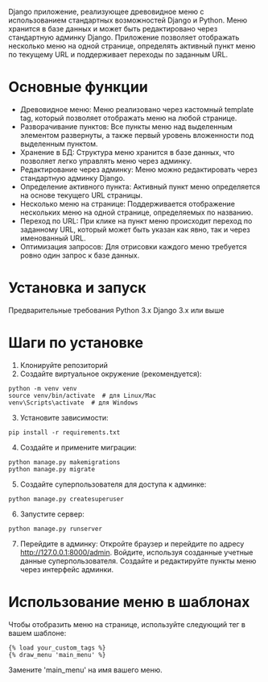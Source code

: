 Django приложение, реализующее древовидное меню с использованием стандартных возможностей Django и Python.
Меню хранится в базе данных и может быть редактировано через стандартную админку Django. Приложение позволяет отображать несколько меню на одной странице, определять активный пункт меню по текущему URL и поддерживает переходы по заданным URL.
# Основные функции
* Древовидное меню: Меню реализовано через кастомный template tag, который позволяет отображать меню на любой странице.
* Разворачивание пунктов: Все пункты меню над выделенным элементом развернуты, а также первый уровень вложенности под выделенным пунктом.
* Хранение в БД: Структура меню хранится в базе данных, что позволяет легко управлять меню через админку.
* Редактирование через админку: Меню можно редактировать через стандартную админку Django.
* Определение активного пункта: Активный пункт меню определяется на основе текущего URL страницы.
* Несколько меню на странице: Поддерживается отображение нескольких меню на одной странице, определяемых по названию.
* Переход по URL: При клике на пункт меню происходит переход по заданному URL, который может быть указан как явно, так и через именованный URL.
* Оптимизация запросов: Для отрисовки каждого меню требуется ровно один запрос к базе данных.
# Установка и запуск
Предварительные требования
Python 3.x
Django 3.x или выше
# Шаги по установке
1) Клонируйте репозиторий
2) Создайте виртуальное окружение (рекомендуется):
```
python -m venv venv
source venv/bin/activate  # для Linux/Mac
venv\Scripts\activate  # для Windows
```

3) Установите зависимости:
```
pip install -r requirements.txt
```

4) Создайте и примените миграции:
```
python manage.py makemigrations
python manage.py migrate
```

5) Создайте суперпользователя для доступа к админке:
```
python manage.py createsuperuser
```

6) Запустите сервер:
```
python manage.py runserver
```

7) Перейдите в админку:
Откройте браузер и перейдите по адресу http://127.0.0.1:8000/admin.
Войдите, используя созданные учетные данные суперпользователя.
Создайте и редактируйте пункты меню через интерфейс админки.

# Использование меню в шаблонах
Чтобы отобразить меню на странице, используйте следующий тег в вашем шаблоне:
```text
{% load your_custom_tags %}
{% draw_menu 'main_menu' %}
```
Замените 'main_menu' на имя вашего меню.
